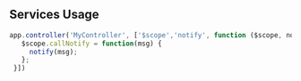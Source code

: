 ##  Services Usage

```js
app.controller('MyController', ['$scope','notify', function ($scope, notify) {
   $scope.callNotify = function(msg) {
     notify(msg);
   };
 }])
```
